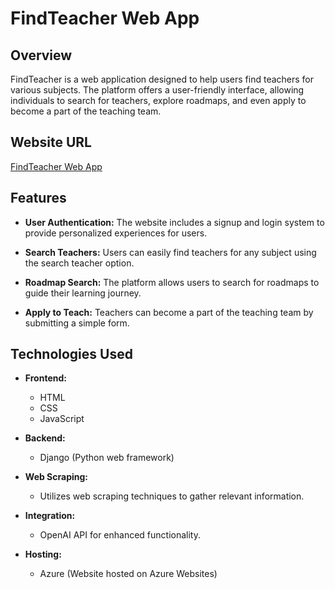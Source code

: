 # FindTeacher Web App

## Overview

FindTeacher is a web application designed to help users find teachers for various subjects. The platform offers a user-friendly interface, allowing individuals to search for teachers, explore roadmaps, and even apply to become a part of the teaching team.

## Website URL

[FindTeacher Web App](https://findteacher.azurewebsites.net)

## Features

- **User Authentication:** The website includes a signup and login system to provide personalized experiences for users.

- **Search Teachers:** Users can easily find teachers for any subject using the search teacher option.

- **Roadmap Search:** The platform allows users to search for roadmaps to guide their learning journey.

- **Apply to Teach:** Teachers can become a part of the teaching team by submitting a simple form.

## Technologies Used

- **Frontend:**
  - HTML
  - CSS
  - JavaScript

- **Backend:**
  - Django (Python web framework)

- **Web Scraping:**
  - Utilizes web scraping techniques to gather relevant information.

- **Integration:**
  - OpenAI API for enhanced functionality.

- **Hosting:**
  - Azure (Website hosted on Azure Websites)
